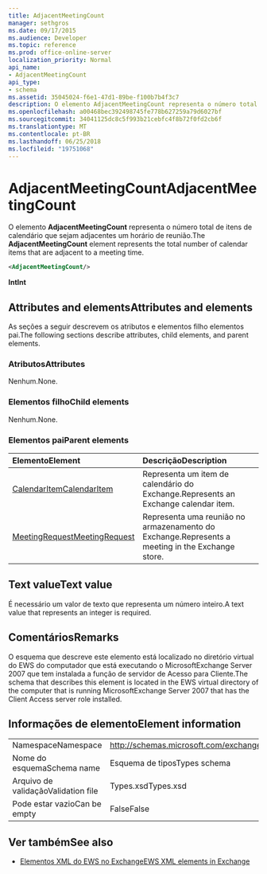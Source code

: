 ```yaml
---
title: AdjacentMeetingCount
manager: sethgros
ms.date: 09/17/2015
ms.audience: Developer
ms.topic: reference
ms.prod: office-online-server
localization_priority: Normal
api_name:
- AdjacentMeetingCount
api_type:
- schema
ms.assetid: 35045024-f6e1-47d1-89be-f100b7b4f3c7
description: O elemento AdjacentMeetingCount representa o número total de itens de calendário que sejam adjacentes um horário de reunião.
ms.openlocfilehash: a00468bec392498745fe778b627259a79d6027bf
ms.sourcegitcommit: 34041125dc8c5f993b21cebfc4f8b72f0fd2cb6f
ms.translationtype: MT
ms.contentlocale: pt-BR
ms.lasthandoff: 06/25/2018
ms.locfileid: "19751068"
---
```

# <a name="adjacentmeetingcount"></a><span data-ttu-id="11350-103">AdjacentMeetingCount</span><span class="sxs-lookup"><span data-stu-id="11350-103">AdjacentMeetingCount</span></span>

<span data-ttu-id="11350-104">O elemento **AdjacentMeetingCount** representa o número total de itens de calendário que sejam adjacentes um horário de reunião.</span><span class="sxs-lookup"><span data-stu-id="11350-104">The **AdjacentMeetingCount** element represents the total number of calendar items that are adjacent to a meeting time.</span></span> 
  
```xml
<AdjacentMeetingCount/>
```

 <span data-ttu-id="11350-105">**Int**</span><span class="sxs-lookup"><span data-stu-id="11350-105">**Int**</span></span>
## <a name="attributes-and-elements"></a><span data-ttu-id="11350-106">Attributes and elements</span><span class="sxs-lookup"><span data-stu-id="11350-106">Attributes and elements</span></span>

<span data-ttu-id="11350-107">As seções a seguir descrevem os atributos e elementos filho elementos pai.</span><span class="sxs-lookup"><span data-stu-id="11350-107">The following sections describe attributes, child elements, and parent elements.</span></span>
  
### <a name="attributes"></a><span data-ttu-id="11350-108">Atributos</span><span class="sxs-lookup"><span data-stu-id="11350-108">Attributes</span></span>

<span data-ttu-id="11350-109">Nenhum.</span><span class="sxs-lookup"><span data-stu-id="11350-109">None.</span></span>
  
### <a name="child-elements"></a><span data-ttu-id="11350-110">Elementos filho</span><span class="sxs-lookup"><span data-stu-id="11350-110">Child elements</span></span>

<span data-ttu-id="11350-111">Nenhum.</span><span class="sxs-lookup"><span data-stu-id="11350-111">None.</span></span>
  
### <a name="parent-elements"></a><span data-ttu-id="11350-112">Elementos pai</span><span class="sxs-lookup"><span data-stu-id="11350-112">Parent elements</span></span>

|<span data-ttu-id="11350-113">**Elemento**</span><span class="sxs-lookup"><span data-stu-id="11350-113">**Element**</span></span>|<span data-ttu-id="11350-114">**Descrição**</span><span class="sxs-lookup"><span data-stu-id="11350-114">**Description**</span></span>|
|:-----|:-----|
|[<span data-ttu-id="11350-115">CalendarItem</span><span class="sxs-lookup"><span data-stu-id="11350-115">CalendarItem</span></span>](calendaritem.md) <br/> |<span data-ttu-id="11350-116">Representa um item de calendário do Exchange.</span><span class="sxs-lookup"><span data-stu-id="11350-116">Represents an Exchange calendar item.</span></span>  <br/> |
|[<span data-ttu-id="11350-117">MeetingRequest</span><span class="sxs-lookup"><span data-stu-id="11350-117">MeetingRequest</span></span>](meetingrequest.md) <br/> |<span data-ttu-id="11350-118">Representa uma reunião no armazenamento do Exchange.</span><span class="sxs-lookup"><span data-stu-id="11350-118">Represents a meeting in the Exchange store.</span></span>  <br/> |
   
## <a name="text-value"></a><span data-ttu-id="11350-119">Text value</span><span class="sxs-lookup"><span data-stu-id="11350-119">Text value</span></span>

<span data-ttu-id="11350-120">É necessário um valor de texto que representa um número inteiro.</span><span class="sxs-lookup"><span data-stu-id="11350-120">A text value that represents an integer is required.</span></span>
  
## <a name="remarks"></a><span data-ttu-id="11350-121">Comentários</span><span class="sxs-lookup"><span data-stu-id="11350-121">Remarks</span></span>

<span data-ttu-id="11350-122">O esquema que descreve este elemento está localizado no diretório virtual do EWS do computador que está executando o MicrosoftExchange Server 2007 que tem instalada a função de servidor de Acesso para Cliente.</span><span class="sxs-lookup"><span data-stu-id="11350-122">The schema that describes this element is located in the EWS virtual directory of the computer that is running MicrosoftExchange Server 2007 that has the Client Access server role installed.</span></span>
  
## <a name="element-information"></a><span data-ttu-id="11350-123">Informações de elemento</span><span class="sxs-lookup"><span data-stu-id="11350-123">Element information</span></span>

|||
|:-----|:-----|
|<span data-ttu-id="11350-124">Namespace</span><span class="sxs-lookup"><span data-stu-id="11350-124">Namespace</span></span>  <br/> |http://schemas.microsoft.com/exchange/services/2006/types  <br/> |
|<span data-ttu-id="11350-125">Nome do esquema</span><span class="sxs-lookup"><span data-stu-id="11350-125">Schema name</span></span>  <br/> |<span data-ttu-id="11350-126">Esquema de tipos</span><span class="sxs-lookup"><span data-stu-id="11350-126">Types schema</span></span>  <br/> |
|<span data-ttu-id="11350-127">Arquivo de validação</span><span class="sxs-lookup"><span data-stu-id="11350-127">Validation file</span></span>  <br/> |<span data-ttu-id="11350-128">Types.xsd</span><span class="sxs-lookup"><span data-stu-id="11350-128">Types.xsd</span></span>  <br/> |
|<span data-ttu-id="11350-129">Pode estar vazio</span><span class="sxs-lookup"><span data-stu-id="11350-129">Can be empty</span></span>  <br/> |<span data-ttu-id="11350-130">False</span><span class="sxs-lookup"><span data-stu-id="11350-130">False</span></span>  <br/> |
   
## <a name="see-also"></a><span data-ttu-id="11350-131">Ver também</span><span class="sxs-lookup"><span data-stu-id="11350-131">See also</span></span>

- [<span data-ttu-id="11350-132">Elementos XML do EWS no Exchange</span><span class="sxs-lookup"><span data-stu-id="11350-132">EWS XML elements in Exchange</span></span>](ews-xml-elements-in-exchange.md)

